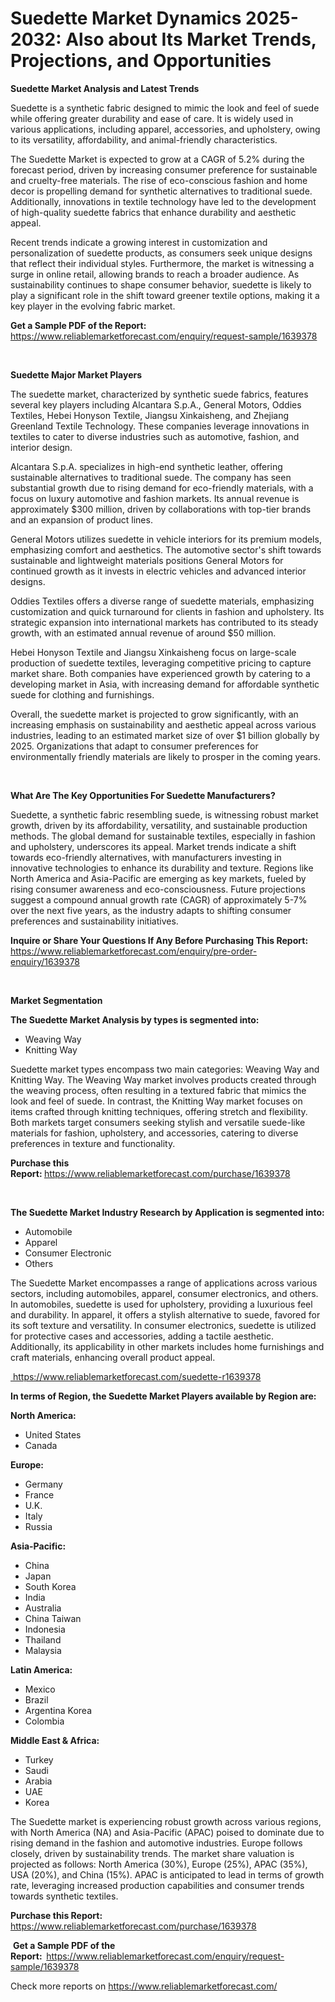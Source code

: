 <p><h1>Suedette Market Dynamics 2025-2032: Also about Its Market Trends, Projections, and Opportunities</h1></p><p><strong>Suedette Market Analysis and Latest Trends</strong></p>
<p><p>Suedette is a synthetic fabric designed to mimic the look and feel of suede while offering greater durability and ease of care. It is widely used in various applications, including apparel, accessories, and upholstery, owing to its versatility, affordability, and animal-friendly characteristics. </p><p>The Suedette Market is expected to grow at a CAGR of 5.2% during the forecast period, driven by increasing consumer preference for sustainable and cruelty-free materials. The rise of eco-conscious fashion and home decor is propelling demand for synthetic alternatives to traditional suede. Additionally, innovations in textile technology have led to the development of high-quality suedette fabrics that enhance durability and aesthetic appeal.</p><p>Recent trends indicate a growing interest in customization and personalization of suedette products, as consumers seek unique designs that reflect their individual styles. Furthermore, the market is witnessing a surge in online retail, allowing brands to reach a broader audience. As sustainability continues to shape consumer behavior, suedette is likely to play a significant role in the shift toward greener textile options, making it a key player in the evolving fabric market.</p></p>
<p><strong>Get a Sample PDF of the Report:&nbsp;</strong> <a href="https://www.reliablemarketforecast.com/enquiry/request-sample/1639378?utm_campaign=2188&utm_medium=2&utm_source=Github&utm_content=ia&utm_term=30012025&utm_id=suedette">https://www.reliablemarketforecast.com/enquiry/request-sample/1639378</a></p>
<p>&nbsp;</p>
<p><strong>Suedette Major Market Players</strong></p>
<p><p>The suedette market, characterized by synthetic suede fabrics, features several key players including Alcantara S.p.A., General Motors, Oddies Textiles, Hebei Honyson Textile, Jiangsu Xinkaisheng, and Zhejiang Greenland Textile Technology. These companies leverage innovations in textiles to cater to diverse industries such as automotive, fashion, and interior design.</p><p>Alcantara S.p.A. specializes in high-end synthetic leather, offering sustainable alternatives to traditional suede. The company has seen substantial growth due to rising demand for eco-friendly materials, with a focus on luxury automotive and fashion markets. Its annual revenue is approximately $300 million, driven by collaborations with top-tier brands and an expansion of product lines.</p><p>General Motors utilizes suedette in vehicle interiors for its premium models, emphasizing comfort and aesthetics. The automotive sector's shift towards sustainable and lightweight materials positions General Motors for continued growth as it invests in electric vehicles and advanced interior designs. </p><p>Oddies Textiles offers a diverse range of suedette materials, emphasizing customization and quick turnaround for clients in fashion and upholstery. Its strategic expansion into international markets has contributed to its steady growth, with an estimated annual revenue of around $50 million.</p><p>Hebei Honyson Textile and Jiangsu Xinkaisheng focus on large-scale production of suedette textiles, leveraging competitive pricing to capture market share. Both companies have experienced growth by catering to a developing market in Asia, with increasing demand for affordable synthetic suede for clothing and furnishings.</p><p>Overall, the suedette market is projected to grow significantly, with an increasing emphasis on sustainability and aesthetic appeal across various industries, leading to an estimated market size of over $1 billion globally by 2025. Organizations that adapt to consumer preferences for environmentally friendly materials are likely to prosper in the coming years.</p></p>
<p>&nbsp;</p>
<p><strong>What Are The Key Opportunities For Suedette Manufacturers?</strong></p>
<p><p>Suedette, a synthetic fabric resembling suede, is witnessing robust market growth, driven by its affordability, versatility, and sustainable production methods. The global demand for sustainable textiles, especially in fashion and upholstery, underscores its appeal. Market trends indicate a shift towards eco-friendly alternatives, with manufacturers investing in innovative technologies to enhance its durability and texture. Regions like North America and Asia-Pacific are emerging as key markets, fueled by rising consumer awareness and eco-consciousness. Future projections suggest a compound annual growth rate (CAGR) of approximately 5-7% over the next five years, as the industry adapts to shifting consumer preferences and sustainability initiatives.</p></p>
<p><strong>Inquire or Share Your Questions If Any Before Purchasing This Report:</strong> <a href="https://www.reliablemarketforecast.com/enquiry/pre-order-enquiry/1639378?utm_campaign=2188&utm_medium=2&utm_source=Github&utm_content=ia&utm_term=30012025&utm_id=suedette">https://www.reliablemarketforecast.com/enquiry/pre-order-enquiry/1639378</a></p>
<p>&nbsp;</p>
<p><strong>Market Segmentation</strong></p>
<p><strong>The Suedette Market Analysis by types is segmented into:</strong></p>
<p><ul><li>Weaving Way</li><li>Knitting Way</li></ul></p>
<p><p>Suedette market types encompass two main categories: Weaving Way and Knitting Way. The Weaving Way market involves products created through the weaving process, often resulting in a textured fabric that mimics the look and feel of suede. In contrast, the Knitting Way market focuses on items crafted through knitting techniques, offering stretch and flexibility. Both markets target consumers seeking stylish and versatile suede-like materials for fashion, upholstery, and accessories, catering to diverse preferences in texture and functionality.</p></p>
<p><strong>Purchase this Report:&nbsp;</strong><a href="https://www.reliablemarketforecast.com/purchase/1639378?utm_campaign=2188&utm_medium=2&utm_source=Github&utm_content=ia&utm_term=30012025&utm_id=suedette">https://www.reliablemarketforecast.com/purchase/1639378</a></p>
<p>&nbsp;</p>
<p><strong>The Suedette Market Industry Research by Application is segmented into:</strong></p>
<p><ul><li>Automobile</li><li>Apparel</li><li>Consumer Electronic</li><li>Others</li></ul></p>
<p><p>The Suedette Market encompasses a range of applications across various sectors, including automobiles, apparel, consumer electronics, and others. In automobiles, suedette is used for upholstery, providing a luxurious feel and durability. In apparel, it offers a stylish alternative to suede, favored for its soft texture and versatility. In consumer electronics, suedette is utilized for protective cases and accessories, adding a tactile aesthetic. Additionally, its applicability in other markets includes home furnishings and craft materials, enhancing overall product appeal.</p></p>
<p><a href="https://www.reliablemarketforecast.com/suedette-r1639378?utm_campaign=2188&utm_medium=2&utm_source=Github&utm_content=ia&utm_term=30012025&utm_id=suedette">&nbsp;https://www.reliablemarketforecast.com/suedette-r1639378</a></p>
<p><strong>In terms of Region, the Suedette Market Players available by Region are:</strong></p>
<p>
    <p> <strong> North America: </strong>
        <ul>
            <li>United States</li>
            <li>Canada</li>
        </ul>
        </p> 
    <p> <strong> Europe: </strong>
        <ul>
            <li>Germany</li>
            <li>France</li>
            <li>U.K.</li>
            <li>Italy</li>
            <li>Russia</li>
        </ul>
        </p> 
    <p> <strong> Asia-Pacific: </strong>
        <ul>
            <li>China</li>
            <li>Japan</li>
            <li>South Korea</li>
            <li>India</li>
            <li>Australia</li>
            <li>China Taiwan</li>
            <li>Indonesia</li>
            <li>Thailand</li>
            <li>Malaysia</li>
        </ul>
        </p> 
    <p> <strong> Latin America: </strong>
        <ul>
            <li>Mexico</li>
            <li>Brazil</li>
            <li>Argentina Korea</li>
            <li>Colombia</li>
        </ul>
        </p> 
    <p> <strong> Middle East & Africa: </strong>
        <ul>
            <li>Turkey</li>
            <li>Saudi</li>
            <li>Arabia</li>
            <li>UAE</li>
            <li>Korea</li>
        </ul>
    </p>
    </p>
<p><p>The Suedette market is experiencing robust growth across various regions, with North America (NA) and Asia-Pacific (APAC) poised to dominate due to rising demand in the fashion and automotive industries. Europe follows closely, driven by sustainability trends. The market share valuation is projected as follows: North America (30%), Europe (25%), APAC (35%), USA (20%), and China (15%). APAC is anticipated to lead in terms of growth rate, leveraging increased production capabilities and consumer trends towards synthetic textiles.</p></p>
<p><strong>Purchase this Report: </strong><a href="https://www.reliablemarketforecast.com/purchase/1639378?utm_campaign=2188&utm_medium=2&utm_source=Github&utm_content=ia&utm_term=30012025&utm_id=suedette">https://www.reliablemarketforecast.com/purchase/1639378</a></p>
<p>&nbsp;<strong>Get a Sample PDF of the Report:&nbsp;&nbsp;</strong><a href="https://www.reliablemarketforecast.com/enquiry/request-sample/1639378?utm_campaign=2188&utm_medium=2&utm_source=Github&utm_content=ia&utm_term=30012025&utm_id=suedette">https://www.reliablemarketforecast.com/enquiry/request-sample/1639378</a></p>
<p><strong></strong></p>
<p>Check more reports on <a href="https://www.reliablemarketforecast.com/?utm_campaign=2188&utm_medium=2&utm_source=Github&utm_content=ia&utm_term=30012025&utm_id=suedette">https://www.reliablemarketforecast.com/</a></p>